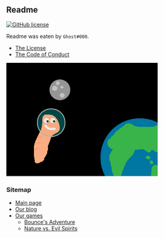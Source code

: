 ## Readme

[![GitHub license](https://img.shields.io/github/license/VitalikLevin/VitalikLevin.github.io)](https://github.com/VitalikLevin/VitalikLevin.github.io/blob/master/LICENSE.txt)

Readme was eaten by ```Ghost#000```.

- [The License](/LICENSE.txt)
- [The Code of Conduct](/CODE_OF_CONDUCT.md)

![Worm in Space](files/images/open-graph.png)

### Sitemap

- [Main page](https://vitaliklevin.github.io/)
- [Our blog](https://vitaliklevin.github.io/blog/)
- [Our games](https://vitaliklevin.github.io/games)
  - [Bounce's Adventure](https://vitaliklevin.github.io/games/bsa/)
  - [Nature vs. Evil Spirits](https://vitaliklevin.github.io/games/nves/)